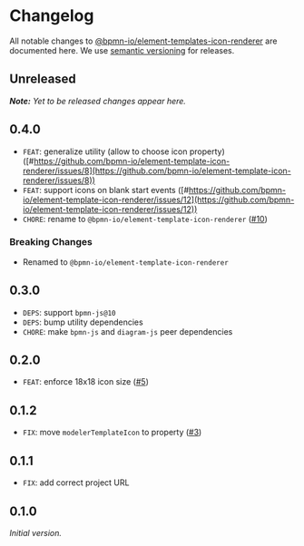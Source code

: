 # Changelog

All notable changes to [@bpmn-io/element-templates-icon-renderer](https://github.com/bpmn-io/element-templates-icon-renderer) are documented here. We use [semantic versioning](http://semver.org/) for releases.

## Unreleased

___Note:__ Yet to be released changes appear here._

## 0.4.0

* `FEAT`: generalize utility (allow to choose icon property) ([#https://github.com/bpmn-io/element-template-icon-renderer/issues/8](https://github.com/bpmn-io/element-template-icon-renderer/issues/8))
* `FEAT`: support icons on blank start events ([#https://github.com/bpmn-io/element-template-icon-renderer/issues/12](https://github.com/bpmn-io/element-template-icon-renderer/issues/12))
* `CHORE`: rename to `@bpmn-io/element-template-icon-renderer` ([#10](https://github.com/bpmn-io/element-template-icon-renderer/issues/10))

### Breaking Changes

* Renamed to `@bpmn-io/element-template-icon-renderer`

## 0.3.0

* `DEPS`: support `bpmn-js@10`
* `DEPS`: bump utility dependencies
* `CHORE`: make `bpmn-js` and `diagram-js` peer dependencies

## 0.2.0

* `FEAT`: enforce 18x18 icon size ([#5](https://github.com/bpmn-io/element-templates-icons-renderer/pull/5))

## 0.1.2

* `FIX`: move `modelerTemplateIcon` to property ([#3](https://github.com/bpmn-io/element-templates-icons-renderer/pull/3))

## 0.1.1

* `FIX`: add correct project URL

## 0.1.0

_Initial version._